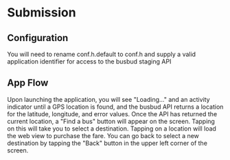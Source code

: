 # Submission

## Configuration

You will need to rename conf.h.default to conf.h and supply a valid application identifier for access to the busbud staging API

## App Flow

Upon launching the application, you will see "Loading..." and an activity indicator until a GPS location is found, and the busbud API returns a location for the latitude, longitude, and error values.
Once the API has returned the current location, a "Find a bus" button will appear on the screen. Tapping on this will take you to select a destination.
Tapping on a location will load the web view to purchase the fare. You can go back to select a new destination by tapping the "Back" button in the upper left corner of the screen.